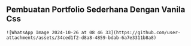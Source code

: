 ## Pembuatan Portfolio Sederhana Dengan Vanila Css

	![WhatsApp Image 2024-10-26 at 08 46 33](https://github.com/user-attachments/assets/34ced1f2-d8a8-4859-bdab-6a7e3311b8a8)
